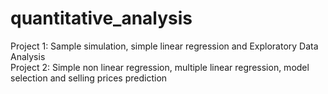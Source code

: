 # quantitative_analysis

Project 1: Sample simulation, simple linear regression and Exploratory Data Analysis
<br/> Project 2: Simple non linear regression, multiple linear regression, model selection and selling prices prediction
